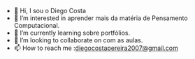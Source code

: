 - 👋 Hi, I sou o Diego Costa
- 👀 I’m interested in  aprender mais da matéria de Pensamento Computacional.
- 🌱 I’m currently learning sobre portfólios.
- 💞️ I’m looking to collaborate on  com as aulas.
- 📫 How to reach me :diegocostapereira2007@gmail.com

<!---
diegocostaperera/diegocostaperera is a ✨ special ✨ repository because its `README.md` (this file) appears on your GitHub profile.
You can click the Preview link to take a look at your changes.
--->
